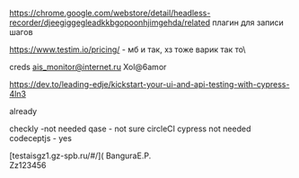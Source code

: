 https://chrome.google.com/webstore/detail/headless-recorder/djeegiggegleadkkbgopoonhjimgehda/related плагин для записи шагов


https://www.testim.io/pricing/ - мб и так, хз тоже варик так то\

creds ais_monitor@internet.ru Xol@6amor


https://dev.to/leading-edje/kickstart-your-ui-and-api-testing-with-cypress-4ln3


already

checkly -not needed
qase - not sure
circleCI
cypress not needed
codeceptjs - yes

[testaisgz1.gz-spb.ru/#/](
BanguraE.P.  
Zz123456